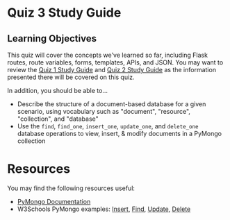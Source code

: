 # Quiz 3 Study Guide

## Learning Objectives

This quiz will cover the concepts we've learned so far, including Flask routes, route variables, forms, templates, APIs, and JSON. You may want to review the [Quiz 1 Study Guide](Assessments/quiz-1-study-guide.md) and [Quiz 2 Study Guide](Assessments/quiz-2-study-guide.md) as the information presented there will be covered on this quiz.

In addition, you should be able to...

- Describe the structure of a document-based database for a given scenario, using vocabulary such as "document", "resource", "collection", and "database"
- Use the `find`, `find_one`, `insert_one`, `update_one`, and `delete_one` database operations to view, insert, & modify documents in a PyMongo collection

# Resources

You may find the following resources useful:

- [PyMongo Documentation](https://pymongo.readthedocs.io/en/stable/tutorial.html)
- W3Schools PyMongo examples: [Insert](https://www.w3schools.com/python/python_mongodb_insert.asp), [Find](https://www.w3schools.com/python/python_mongodb_find.asp), [Update](https://www.w3schools.com/python/python_mongodb_update.asp), [Delete](https://www.w3schools.com/python/python_mongodb_delete.asp)